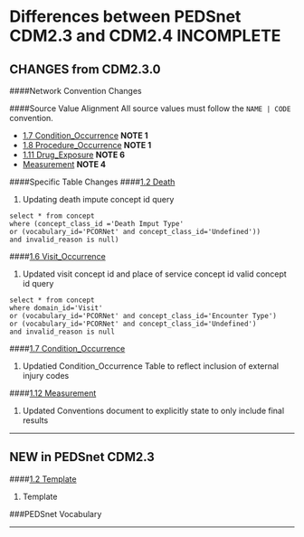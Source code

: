 # Differences between PEDSnet CDM2.3 and CDM2.4  ****INCOMPLETE****

## CHANGES from CDM2.3.0

####Network Convention Changes 

####Source Value Alignment
All source values must follow the `NAME | CODE` convention.

- [1.7 Condition_Occurrence](Pedsnet_CDM_ETL_Conventions.md#17-condition_occurrence) **NOTE 1**
- [1.8 Procedure_Occurrence](Pedsnet_CDM_ETL_Conventions.md#18-procedure_occurrence) **NOTE 1** 
- [1.11 Drug_Exposure]( Pedsnet_CDM_ETL_Conventions.md#111-drug-exposure-1) **NOTE 6** 
- [Measurement](Pedsnet_CDM_ETL_Conventions.md#112-measurement-1) **NOTE 4** 


####Specific Table Changes
####[1.2 Death](Pedsnet_CDM_ETL_Conventions.md#12-death-1)
1. Updating death impute concept id query

```
select * from concept 
where (concept_class_id ='Death Imput Type' 
or (vocabulary_id='PCORNet' and concept_class_id='Undefined')) 
and invalid_reason is null)
```
####[1.6 Visit_Occurrence](Pedsnet_CDM_ETL_Conventions.md#16-visit_occurrence)
1. Updated visit concept id and place of service concept id valid concept id query
```
select * from concept 
where domain_id='Visit' 
or (vocabulary_id='PCORNet' and concept_class_id='Encounter Type')
or (vocabulary_id='PCORNet' and concept_class_id='Undefined') 
and invalid_reason is null
```
####[1.7 Condition_Occurrence](Pedsnet_CDM_ETL_Conventions.md#17-condition_occurrence)
1. Updatied Condition_Occurrence Table to reflect inclusion of external injury codes

####[1.12 Measurement](Pedsnet_CDM_ETL_Conventions.md#112-measurement-1)
1. Updated Conventions document to explicitly state to only include final results


***
## NEW in PEDSnet CDM2.3

####[1.2 Template](Pedsnet_CDM_ETL_Conventions.md#12-death-1)
1. Template

###PEDSnet Vocabulary

***
